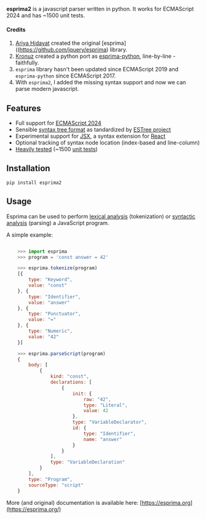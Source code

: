 **esprima2** is a javascript parser written in python. It works for ECMAScript 2024 and has ~1500 unit tests.

#### Credits
1. [Ariya Hidayat](https://x.com/ariyahidayat) created the original [esprima]((https://github.com/jquery/esprima) library.
2. [Kronuz](https://github.com/Kronuz/esprima-python) created a python port as [esprima-python](https://github.com/Kronuz/esprima-python), line-by-line - faithfully.
3. `esprima` library hasn't been updated since ECMAScript 2019 and `esprima-python` since ECMAScript 2017.
4. With `esprima2`, I added the missing syntax support and now we can parse modern javascript.

## Features
-  Full support for [ECMAScript 2024](https://www.ecma-international.org/publications-and-standards/standards/ecma-262/>)
-  Sensible [syntax tree format](https://github.com/estree/estree/blob/master/es5.md) as tandardized by [ESTree project](https://github.com/estree/estree)
-  Experimental support for [JSX](https://facebook.github.io/jsx/), a syntax extension for [React](https://facebook.github.io/react/)
-  Optional tracking of syntax node location (index-based and line-column)
-  [Heavily tested](https://esprima.org/test/ci.html) (~1500 [unit tests](https://github.com/s0md3v/esprima/tree/master/test/fixtures))

## Installation

```shell
pip install esprima2
```

## Usage

Esprima can be used to perform [lexical analysis](https://en.wikipedia.org/wiki/Lexical_analysis>)
(tokenization) or [syntactic analysis](https://en.wikipedia.org/wiki/Parsing>) (parsing) a JavaScript program.

A simple example:

```javascript

    >>> import esprima
    >>> program = 'const answer = 42'

    >>> esprima.tokenize(program)
    [{
        type: "Keyword",
        value: "const"
    }, {
        type: "Identifier",
        value: "answer"
    }, {
        type: "Punctuator",
        value: "="
    }, {
        type: "Numeric",
        value: "42"
    }]

    >>> esprima.parseScript(program)
    {
        body: [
            {
                kind: "const",
                declarations: [
                    {
                        init: {
                            raw: "42",
                            type: "Literal",
                            value: 42
                        },
                        type: "VariableDeclarator",
                        id: {
                            type: "Identifier",
                            name: "answer"
                        }
                    }
                ],
                type: "VariableDeclaration"
            }
        ],
        type: "Program",
        sourceType: "script"
    }
```

More (and original) documentation is available here: [https://esprima.org](https://esprima.org/)
